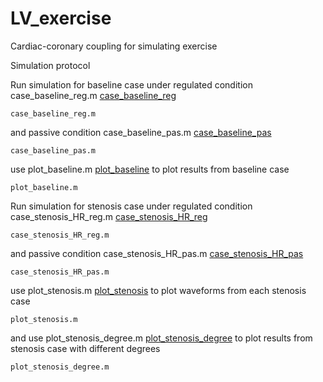 # LV_exercise
Cardiac-coronary coupling for simulating exercise

Simulation protocol 

Run simulation for baseline case under regulated condition case_baseline_reg.m [case_baseline_reg](case_baseline_reg.m)  
```
case_baseline_reg.m
```
and passive condition case_baseline_pas.m [case_baseline_pas](case_baseline_pas.m)
```
case_baseline_pas.m
```
use plot_baseline.m [plot_baseline](plot_baseline.m) to plot results from baseline case
```
plot_baseline.m
```
Run simulation for stenosis case under regulated condition case_stenosis_HR_reg.m [case_stenosis_HR_reg](case_stenosis_HR_reg.m)  
```
case_stenosis_HR_reg.m
```
and passive condition case_stenosis_HR_pas.m [case_stenosis_HR_pas](case_stenosis_HR_pas.m)
```
case_stenosis_HR_pas.m
```
use plot_stenosis.m [plot_stenosis](plot_stenosis.m) to plot waveforms from each stenosis case 
```
plot_stenosis.m
```
and use plot_stenosis_degree.m [plot_stenosis_degree](plot_stenosis_degree.m) to plot results from stenosis case with different degrees
```
plot_stenosis_degree.m
```
